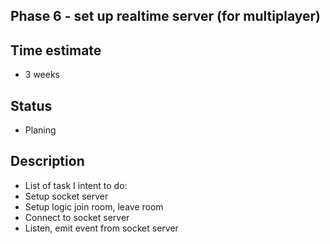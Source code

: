 ## Phase 6 - set up realtime server (for multiplayer)

## Time estimate

- 3 weeks

## Status

- Planing

## Description

- List of task I intent to do:
- Setup socket server
- Setup logic join room, leave room
- Connect to socket server
- Listen, emit event from socket server

